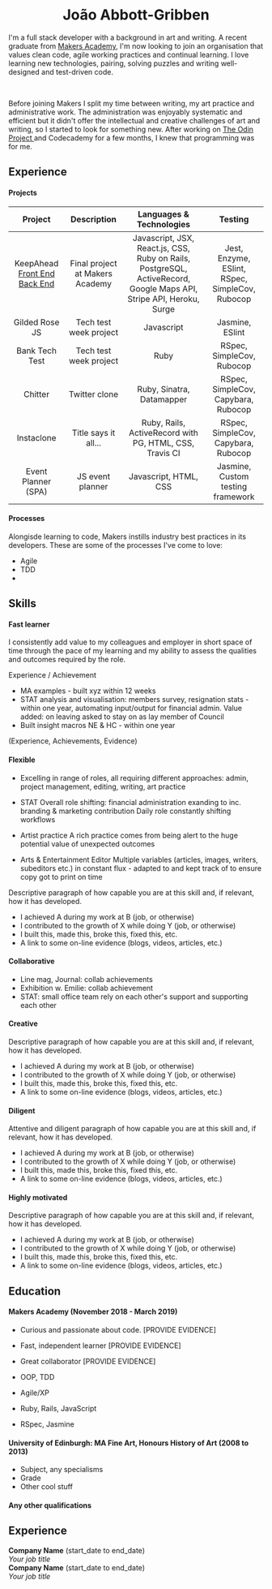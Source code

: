 <h1 align="center">João Abbott-Gribben</h1>


<p>I'm a full stack developer with a background in art and writing. A recent graduate from <a href="https://makers.tech/hire/">Makers Academy</a>, I'm now looking to join an organisation that values clean code, agile working practices and continual learning. I love learning new technologies, pairing, solving puzzles and writing well-designed and test-driven code.</p>
<br>
<p>Before joining Makers I split my time between writing, my art practice and administrative work. The administration was enjoyably systematic and efficient but it didn't offer the intellectual and creative challenges of art and writing, so I started to look for something new. After working on <a href=https://www.theodinproject.com/courses>The Odin Project </a> and Codecademy for a few months, I knew that programming was for me.</p>


## Experience

#### Projects

|**Project**|**Description**|**Languages & Technologies**|**Testing**|
|:-----:|:-----:|:-----:|:-----:|
|KeepAhead [Front End](https://github.com/jaywayawyaj/KeepAheadReactFrontEnd/) [Back End](https://github.com/jaywayawyaj/KeepAhead_RailsAPI)| Final project at Makers Academy | Javascript, JSX, React.js, CSS, Ruby on Rails, PostgreSQL, ActiveRecord, Google Maps API, Stripe API, Heroku, Surge | Jest, Enzyme, ESlint, RSpec, SimpleCov, Rubocop |
|Gilded Rose JS| Tech test week project | Javascript | Jasmine, ESlint |
|Bank Tech Test | Tech test week project | Ruby | RSpec, SimpleCov, Rubocop |
|Chitter | Twitter clone | Ruby, Sinatra, Datamapper  | RSpec, SimpleCov, Capybara, Rubocop |
|Instaclone | Title says it all... | Ruby, Rails, ActiveRecord with PG, HTML, CSS, Travis CI  | RSpec, SimpleCov, Capybara, Rubocop |
|Event Planner (SPA) | JS event planner | Javascript, HTML, CSS  | Jasmine, Custom testing framework |

#### Processes

Alongisde learning to code, Makers instills industry best practices in its developers. These are some of the processes I've come to love:

* Agile     
* TDD
* 

## Skills

#### Fast learner

I consistently add value to my colleagues and employer in short space of time through the pace of my learning and my ability to assess the qualities and outcomes required by the role. 

Experience / Achievement
- MA examples - built xyz within 12 weeks  
- STAT analysis and visualisation: members survey, resignation stats - within one year, automating input/output for financial admin. Value added: on leaving asked to stay on as lay member of Council 
- Built insight macros NE & HC - within one year 

(Experience, Achievements, Evidence)

#### Flexible
- Excelling in range of roles, all requiring different approaches: admin, project management, editing, writing, art practice 

- STAT
Overall role shifting: financial administration exanding to inc. branding & marketing contribution
Daily role constantly shifting workflows

- Artist practice
A rich practice comes from being alert to the huge potential value of unexpected outcomes

- Arts & Entertainment Editor
Multiple variables (articles, images, writers, subeditors etc.) in constant flux - adapted to and kept track of to ensure copy got to print on time

Descriptive paragraph of how capable you are at this skill and, if relevant, how it has developed.

- I achieved A during my work at B (job, or otherwise)
- I contributed to the growth of X while doing Y (job, or otherwise)
- I built this, made this, broke this, fixed this, etc.
- A link to some on-line evidence (blogs, videos, articles, etc.)

#### Collaborative

- Line mag, Journal: collab achievements
- Exhibition w. Emilie: collab achievement
- STAT: small office team rely on each other's support and supporting each other

#### Creative

Descriptive paragraph of how capable you are at this skill and, if relevant, how it has developed.

- I achieved A during my work at B (job, or otherwise)
- I contributed to the growth of X while doing Y (job, or otherwise)
- I built this, made this, broke this, fixed this, etc.
- A link to some on-line evidence (blogs, videos, articles, etc.)

#### Diligent 

Attentive and diligent paragraph of how capable you are at this skill and, if relevant, how it has developed.

- I achieved A during my work at B (job, or otherwise)
- I contributed to the growth of X while doing Y (job, or otherwise)
- I built this, made this, broke this, fixed this, etc.
- A link to some on-line evidence (blogs, videos, articles, etc.)

#### Highly motivated

Descriptive paragraph of how capable you are at this skill and, if relevant, how it has developed.

- I achieved A during my work at B (job, or otherwise)
- I contributed to the growth of X while doing Y (job, or otherwise)
- I built this, made this, broke this, fixed this, etc.
- A link to some on-line evidence (blogs, videos, articles, etc.)

## Education

#### Makers Academy (November 2018 - March 2019)

- Curious and passionate about code. [PROVIDE EVIDENCE]
- Fast, independent learner [PROVIDE EVIDENCE]
- Great collaborator [PROVIDE EVIDENCE]

- OOP, TDD
- Agile/XP
- Ruby, Rails, JavaScript
- RSpec, Jasmine

#### University of Edinburgh: MA Fine Art, Honours History of Art (2008 to 2013)

- Subject, any specialisms
- Grade
- Other cool stuff

#### Any other qualifications

## Experience

**Company Name** (start_date to end_date)    
*Your job title*  
**Company Name** (start_date to end_date)   
*Your job title*  

